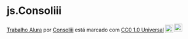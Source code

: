 # js.Consoliii

<p xmlns:cc="http://creativecommons.org/ns#" xmlns:dct="http://purl.org/dc/terms/"><a property="dct:title" rel="cc :attributionURL" href="https://consoliii.github.io/js.Consoliii/">Trabalho Alura</a> por <a rel="cc:attributionURL dct:creator" property="cc:attributionName" href= "https://github.com/Consoliii">Consoliii</a> está marcado com <a href="https://creativecommons.org/publicdomain/zero/1.0/?ref=chooser-v1" target="_blank " rel="license noopener noreferrer" style="display:inline-block;">CC0 1.0 Universal<img style="height:22px!important;margin-left:3px;vertical-align:text-bottom;" src="https://mirrors.creativecommons.org/presskit/icons/cc.svg?ref=chooser-v1" alt=""><img style="height:22px!important;margin-left:3px;vertical -align:texto inferior;" src="https://mirrors.creativecommons.org/presskit/icons/zero.svg?ref=chooser-v1" alt=""></a></p>
